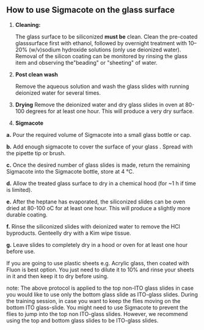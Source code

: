 ## How to use Sigmacote on the glass surface



1.    **Cleaning:**

      The glass surface to be siliconized **must be** clean. Clean the pre-coated glasssurface first with ethanol, followed by overnight treatment with 10–20% (w/v)sodium hydroxide solutions (only use deionized water). Removal of the silicon coating can be monitored by rinsing the glass item and observing the"beading" or "sheeting" of water. 

2.    **Post clean wash**

      Remove the aqueous solution and wash the glass slides with running deionized water for several times.

3.    **Drying** Remove the deionized water and dry glass slides in oven at 80-100 degrees  for at least one hour. This will produce a very dry surface.

4.    **Sigmacote**

**a.** Pour the required volume of Sigmacote into a small glass bottle or cap.

**b.** Add enough sigmacote to cover the surface of your glass . Spread with the pipette tip or brush.  

**c.** Once the desired number of glass slides is made, return the remaining Sigmacote into the Sigmacote bottle, store at 4 °C.

**d.** Allow the treated glass surface to dry in a chemical hood (for ~1 h if time is limited).

**e.** After the heptane has evaporated, the siliconized slides can be oven dried at 80-100 oC for at least one hour. This will produce a slightly more durable coating.

**f.** Rinse the siliconized slides with deionized water to remove the HCl byproducts. Genteelly dry with a Kim wipe tissue. 

**g.** Leave slides to completely dry in a hood or oven for at least one hour before use. 

If you are going to use plastic sheets e.g. Acrylic glass, then coated with Fluon is best option. You just need to dilute it to 10% and rinse your sheets in it and then keep it to dry before using. 



note: The above protocol is applied to the top non-ITO glass slides in case you would like to use only the bottom glass slide as ITO-glass slides. During the training session, in case you want to keep the flies moving on the bottom ITO glass-slide. You might need to use Sigmacote to prevent the flies to jump into the top non ITO-glass slides.  However, we recommend using the top and bottom glass slides to be ITO-glass slides.  